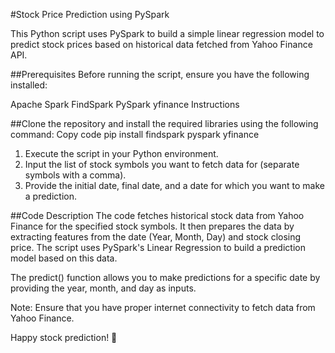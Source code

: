 #Stock Price Prediction using PySpark

This Python script uses PySpark to build a simple linear regression model to predict stock prices based on historical data fetched from Yahoo Finance API.

##Prerequisites
Before running the script, ensure you have the following installed:

Apache Spark
FindSpark
PySpark
yfinance
Instructions

##Clone the repository and install the required libraries using the following command:
Copy code
pip install findspark pyspark yfinance

1) Execute the script in your Python environment.
2) Input the list of stock symbols you want to fetch data for (separate symbols with a comma).
3) Provide the initial date, final date, and a date for which you want to make a prediction.

##Code Description
The code fetches historical stock data from Yahoo Finance for the specified stock symbols. It then prepares the data by extracting features from the date (Year, Month, Day) and stock closing price. The script uses PySpark's Linear Regression to build a prediction model based on this data.

The predict() function allows you to make predictions for a specific date by providing the year, month, and day as inputs.

Note:
Ensure that you have proper internet connectivity to fetch data from Yahoo Finance.

Happy stock prediction! 🚀